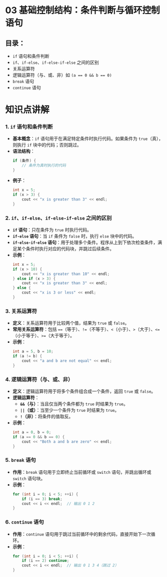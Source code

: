# 03 基础控制结构：条件判断与循环控制语句



## 目录：

- `if` 语句和条件判断
- `if`、`if-else`、`if-else-if-else` 之间的区别
- 关系运算符
- 逻辑运算符（与、或、非）如 `(a == 0 && b == 0)`
- `break` 语句
- `continue` 语句



# 知识点讲解

### 1. `if` 语句和条件判断

- **基本概念**：`if` 语句用于在满足特定条件时执行代码。如果条件为 `true`（真），则执行 `if` 块中的代码；否则跳过。
- **语法结构**：
  ```cpp
  if (条件) {
      // 条件为真时执行的代码
  }
  ```
- **例子**：
  ```cpp
  int x = 5;
  if (x > 3) {
      cout << "x is greater than 3" << endl;
  }
  ```

### 2. `if`、`if-else`、`if-else-if-else` 之间的区别

- **`if` 语句**：只在条件为 `true` 时执行代码。
- **`if-else` 语句**：当 `if` 条件为 `false` 时，执行 `else` 块中的代码。
- **`if-else-if-else` 语句**：用于处理多个条件。程序从上到下依次检查条件，满足某个条件时执行对应的代码块，并跳过后续条件。
- **示例**：
  ```cpp
  int x = 5;
  if (x > 10) {
      cout << "x is greater than 10" << endl;
  } else if (x > 3) {
      cout << "x is greater than 3" << endl;
  } else {
      cout << "x is 3 or less" << endl;
  }
  ```

### 3. 关系运算符

- **定义**：关系运算符用于比较两个值，结果为 `true` 或 `false`。
- **常用关系运算符**：包括 `==`（等于）、`!=`（不等于）、`<`（小于）、`>`（大于）、`<=`（小于等于）、`>=`（大于等于）。
- **示例**：
  ```cpp
  int a = 5, b = 10;
  if (a != b) {
      cout << "a and b are not equal" << endl;
  }
  ```

### 4. 逻辑运算符（与、或、非）

- **定义**：逻辑运算符用于将多个条件组合成一个条件，返回 `true` 或 `false`。
- **逻辑运算符**：
  - **`&&`（与）**：当且仅当两个条件都为 `true` 时结果为 `true`。
  - **`||`（或）**：当至少一个条件为 `true` 时结果为 `true`。
  - **`!`（非）**：将条件的值取反。
- **示例**：
  ```cpp
  int a = 0, b = 0;
  if (a == 0 && b == 0) {
      cout << "Both a and b are zero" << endl;
  }
  ```

### 5. `break` 语句

- **作用**：`break` 语句用于立即终止当前循环或 `switch` 语句，并跳出循环或 `switch` 语句块。
- **示例**：
  ```cpp
  for (int i = 0; i < 5; ++i) {
      if (i == 3) break;
      cout << i << endl;  // 输出 0 1 2
  }
  ```

### 6. `continue` 语句

- **作用**：`continue` 语句用于跳过当前循环中的剩余代码，直接开始下一次循环。
- **示例**：
  ```cpp
  for (int i = 0; i < 5; ++i) {
      if (i == 2) continue;
      cout << i << endl;  // 输出 0 1 3 4（跳过 2）
  }
  ```

